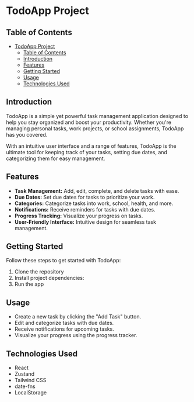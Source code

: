 # TodoApp Project

## Table of Contents

- [TodoApp Project](#todoapp-project)
  - [Table of Contents](#table-of-contents)
  - [Introduction](#introduction)
  - [Features](#features)
  - [Getting Started](#getting-started)
  - [Usage](#usage)
  - [Technologies Used](#technologies-used)

## Introduction

TodoApp is a simple yet powerful task management application designed to help you stay organized and boost your productivity. Whether you're managing personal tasks, work projects, or school assignments, TodoApp has you covered.

With an intuitive user interface and a range of features, TodoApp is the ultimate tool for keeping track of your tasks, setting due dates, and categorizing them for easy management.

## Features

- **Task Management:** Add, edit, complete, and delete tasks with ease.
- **Due Dates:** Set due dates for tasks to prioritize your work.
- **Categories:** Categorize tasks into work, school, health, and more.
- **Notifications:** Receive reminders for tasks with due dates.
- **Progress Tracking:** Visualize your progress on tasks.
- **User-Friendly Interface:** Intuitive design for seamless task management.

## Getting Started

Follow these steps to get started with TodoApp:

1. Clone the repository
2. Install project dependencies:
3. Run the app

## Usage

- Create a new task by clicking the "Add Task" button.
- Edit and categorize tasks with due dates.
- Receive notifications for upcoming tasks.
- Visualize your progress using the progress tracker.

## Technologies Used

- React
- Zustand
- Tailwind CSS
- date-fns
- LocalStorage
